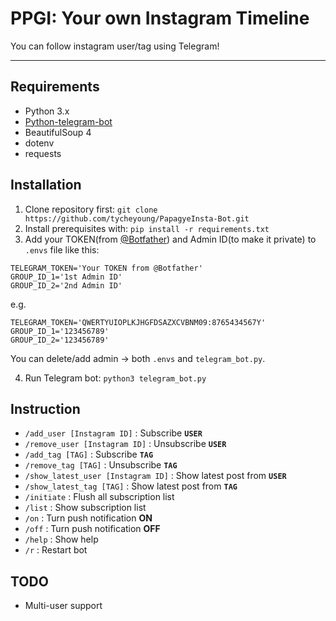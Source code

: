 # PPGI: Your own Instagram Timeline

You can follow instagram user/tag using Telegram!
****

## Requirements
* Python 3.x
* [Python-telegram-bot](https://github.com/python-telegram-bot/python-telegram-bot)
* BeautifulSoup 4
* dotenv
* requests

## Installation
1. Clone repository first:
```git clone https://github.com/tycheyoung/PapagyeInsta-Bot.git```
2. Install prerequisites with:
```pip install -r requirements.txt```
3. Add your TOKEN(from [@Botfather](http://t.me/botfather)) and Admin ID(to make it private) to ``.envs`` file like this:
```
TELEGRAM_TOKEN='Your TOKEN from @Botfather'
GROUP_ID_1='1st Admin ID'
GROUP_ID_2='2nd Admin ID'
```

e.g.
```
TELEGRAM_TOKEN='QWERTYUIOPLKJHGFDSAZXCVBNM09:8765434567Y'
GROUP_ID_1='123456789'
GROUP_ID_2='123456789'
```

You can delete/add admin -> both ``.envs`` and ``telegram_bot.py``.

4. Run Telegram bot:
```python3 telegram_bot.py```

## Instruction
*  `/add_user [Instagram ID]` : Subscribe **`USER`**
*  `/remove_user [Instagram ID]` : Unsubscribe **`USER`**
*  `/add_tag [TAG]` : Subscribe **`TAG`**
*  `/remove_tag [TAG]` : Unsubscribe **`TAG`**
*  `/show_latest_user [Instagram ID]` : Show latest post from **`USER`**
*  `/show_latest_tag [TAG]` : Show latest post from **`TAG`**
*  `/initiate` : Flush all subscription list
*  `/list` : Show subscription list
*  `/on` : Turn push notification **ON**
*  `/off` : Turn push notification **OFF**
*  `/help` : Show help
*  `/r` : Restart bot

## TODO
* Multi-user support
